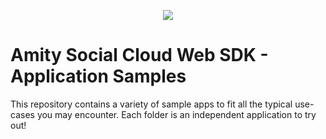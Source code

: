 <p align="center">
  <img src="https://user-images.githubusercontent.com/79140856/112093672-76f09680-8bcc-11eb-9f20-66157948a2fb.png" />
</p>

# Amity Social Cloud Web SDK - Application Samples

This repository contains a variety of sample apps to fit all the typical use-cases you may encounter. Each folder is an independent application to try out!
